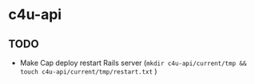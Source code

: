c4u-api
=======

TODO
----
- Make Cap deploy restart Rails server (`mkdir c4u-api/current/tmp && touch c4u-api/current/tmp/restart.txt` )
